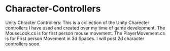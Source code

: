 # Character-Controllers
Unity Chracter Controllers:
This is a collection of the Unity Charecter controllers I have used and created over my time of game development.
The MouseLook.cs is for first person mouse movement.
The PlayerMovement.cs is for First person Movement in 3d Spaces.
I will post 2d character controllers soon.

